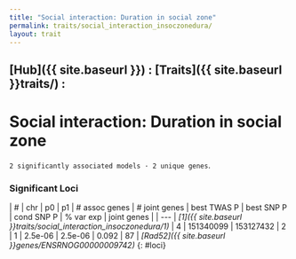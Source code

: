 ```yaml
---
title: "Social interaction: Duration in social zone"
permalink: traits/social_interaction_insoczonedura/
layout: trait
---
```


## [Hub]({{ site.baseurl }}) : [Traits]({{ site.baseurl }}traits/) : 

# Social interaction: Duration in social zone
`2 significantly associated models · 2 unique genes`.


### Significant Loci

| # | chr | p0 | p1 | # assoc genes | # joint genes | best TWAS P | best SNP P | cond SNP P | % var exp | joint genes |
| --- |
*[1]({{ site.baseurl }}traits/social_interaction_insoczonedura/1)* | 4 | 151340099 | 153127432 | 2 | 1 | 2.5e-06 | 2.5e-06 | 0.092 | 87 | *[Rad52]({{ site.baseurl }}genes/ENSRNOG00000009742)*
{: #loci}

